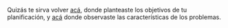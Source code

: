 Quizás te sirva volver [acá](https://mumuki.io/tec.la/exercises/5954), donde planteaste los objetivos de tu planificación, y [acá](https://mumuki.io/tec.la/exercises/5893) donde observaste las características de los problemas. 
